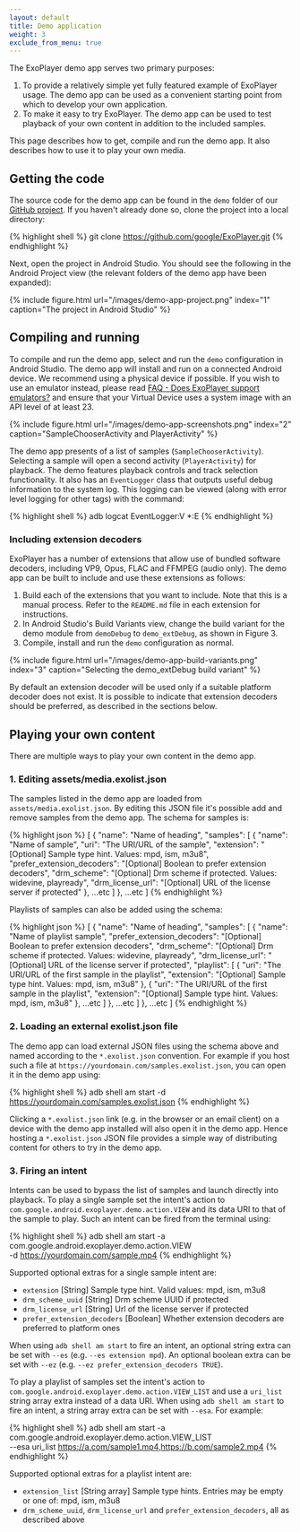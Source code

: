 ```yaml
---
layout: default
title: Demo application
weight: 3
exclude_from_menu: true
---
```


The ExoPlayer demo app serves two primary purposes:

1. To provide a relatively simple yet fully featured example of ExoPlayer usage.
   The demo app can be used as a convenient starting point from which to develop
   your own application.
1. To make it easy to try ExoPlayer. The demo app can be used to test playback
   of your own content in addition to the included samples.

This page describes how to get, compile and run the demo app. It also describes
how to use it to play your own media.

## Getting the code ##

The source code for the demo app can be found in the `demo` folder of our
[GitHub project][]. If you haven't already done so, clone the project into a
local directory:

{% highlight shell %}
git clone https://github.com/google/ExoPlayer.git
{% endhighlight %}

Next, open the project in Android Studio. You should see the following in the
Android Project view (the relevant folders of the demo app have been expanded):

{% include figure.html url="/images/demo-app-project.png" index="1" caption="The project in Android Studio" %}

## Compiling and running ##

To compile and run the demo app, select and run the `demo` configuration in
Android Studio. The demo app will install and run on a connected Android device.
We recommend using a physical device if possible. If you wish to use an emulator
instead, please read [FAQ - Does ExoPlayer support emulators?][] and ensure
that your Virtual Device uses a system image with an API level of at least 23.

{% include figure.html url="/images/demo-app-screenshots.png" index="2" caption="SampleChooserActivity and PlayerActivity" %}

The demo app presents of a list of samples (`SampleChooserActivity`). Selecting
a sample will open a second activity (`PlayerActivity`) for playback. The demo
features playback controls and track selection functionality. It also has an
`EventLogger` class that outputs useful debug information to the system log.
This logging can be viewed (along with error level logging for other tags) with
the command:

{% highlight shell %}
adb logcat EventLogger:V *:E
{% endhighlight %}

### Including extension decoders ###

ExoPlayer has a number of extensions that allow use of bundled software
decoders, including VP9, Opus, FLAC and FFMPEG (audio only). The demo app can
be built to include and use these extensions as follows:

1. Build each of the extensions that you want to include. Note that this is a
   manual process. Refer to the `README.md` file in each extension for
   instructions.
1. In Android Studio's Build Variants view, change the build variant for the
   demo module from `demoDebug` to `demo_extDebug`, as shown in Figure 3.
1. Compile, install and run the `demo` configuration as normal.

{% include figure.html url="/images/demo-app-build-variants.png" index="3" caption="Selecting the demo_extDebug build variant" %}

By default an extension decoder will be used only if a suitable platform decoder
does not exist. It is possible to indicate that extension decoders should be
preferred, as described in the sections below.

## Playing your own content ##

There are multiple ways to play your own content in the demo app.

### 1. Editing assets/media.exolist.json ###

The samples listed in the demo app are loaded from `assets/media.exolist.json`.
By editing this JSON file it's possible add and remove samples from the demo
app. The schema for samples is:

{% highlight json %}
[
  {
    "name": "Name of heading",
    "samples": [
      {
        "name": "Name of sample",
        "uri": "The URI/URL of the sample",
        "extension": "[Optional] Sample type hint. Values: mpd, ism, m3u8",
        "prefer_extension_decoders": "[Optional] Boolean to prefer extension decoders",
        "drm_scheme": "[Optional] Drm scheme if protected. Values: widevine, playready",
        "drm_license_url": "[Optional] URL of the license server if protected"
      },
      ...etc
    ]
  },
  ...etc
]
{% endhighlight %}

Playlists of samples can also be added using the schema:

{% highlight json %}
[
  {
    "name": "Name of heading",
    "samples": [
      {
        "name": "Name of playlist sample",
        "prefer_extension_decoders": "[Optional] Boolean to prefer extension decoders",
        "drm_scheme": "[Optional] Drm scheme if protected. Values: widevine, playready",
        "drm_license_url": "[Optional] URL of the license server if protected",
        "playlist": [
          {
            "uri": "The URI/URL of the first sample in the playlist",
            "extension": "[Optional] Sample type hint. Values: mpd, ism, m3u8"
          },
          {
            "uri": "The URI/URL of the first sample in the playlist",
            "extension": "[Optional] Sample type hint. Values: mpd, ism, m3u8"
          },
          ...etc
        ]
      },
      ...etc
    ]
  },
  ...etc
]
{% endhighlight %}

### 2. Loading an external exolist.json file ###

The demo app can load external JSON files using the schema above and named
according to the `*.exolist.json` convention. For example if you host such a
file at `https://yourdomain.com/samples.exolist.json`, you can open it in the
demo app using:

{% highlight shell %}
adb shell am start -d https://yourdomain.com/samples.exolist.json
{% endhighlight %}

Clicking a `*.exolist.json` link (e.g. in the browser or an email client) on a
device with the demo app installed will also open it in the demo app. Hence
hosting a `*.exolist.json` JSON file provides a simple way of distributing
content for others to try in the demo app.

### 3. Firing an intent ###

Intents can be used to bypass the list of samples and launch directly into
playback. To play a single sample set the intent's action to
`com.google.android.exoplayer.demo.action.VIEW` and its data URI to that of the
sample to play. Such an intent can be fired from the terminal using:

{% highlight shell %}
adb shell am start -a com.google.android.exoplayer.demo.action.VIEW \
    -d https://yourdomain.com/sample.mp4
{% endhighlight %}

Supported optional extras for a single sample intent are:

* `extension` [String] Sample type hint. Valid values: mpd, ism, m3u8
* `drm_scheme_uuid` [String] Drm scheme UUID if protected
* `drm_license_url` [String] Url of the license server if protected
* `prefer_extension_decoders` [Boolean] Whether extension decoders are preferred
  to platform ones

When using `adb shell am start` to fire an intent, an optional string extra can
be set with `--es` (e.g. `--es extension mpd`). An optional boolean extra can be
set with `--ez` (e.g. `--ez prefer_extension_decoders TRUE`).

To play a playlist of samples set the intent's action to
`com.google.android.exoplayer.demo.action.VIEW_LIST` and use a `uri_list` string
array extra instead of a data URI. When using `adb shell am start` to fire an
intent, a string array extra can be set with `--esa`. For example:

{% highlight shell %}
adb shell am start -a com.google.android.exoplayer.demo.action.VIEW_LIST \
    --esa uri_list https://a.com/sample1.mp4,https://b.com/sample2.mp4
{% endhighlight %}

Supported optional extras for a playlist intent are:

* `extension_list` [String array] Sample type hints. Entries may be empty or one
  of: mpd, ism, m3u8
* `drm_scheme_uuid`, `drm_license_url` and `prefer_extension_decoders`, all as
  described above

[GitHub project]: https://github.com/google/ExoPlayer
[FAQ - Does ExoPlayer support emulators?]: https://google.github.io/ExoPlayer/faqs.html#does-exoplayer-support-emulators
